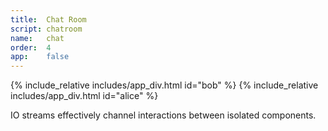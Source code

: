 ```yaml
---
title:  Chat Room 
script: chatroom
name:   chat
order:  4
app:    false
---
```


<div class="flex-h"> 
{% include_relative includes/app_div.html id="bob" %}  
{% include_relative includes/app_div.html id="alice" %}  
</div> 

IO streams effectively channel interactions between isolated components. 



<style> 
.msgs {
    overflow-y: auto;
    height: 250px;
}

.chat {
    padding: 10px;
    min-width: 80%;
}

.input {
    display: flex;
    flex-flow: row;
}
.input textarea {
    font-family: "iosevka light";
    font-size: 14px;
    flex-grow: 1;
    color:  #555;
}
.msg-sent, .msg-received {
    padding-bottom: 15px;
}
.msg-body {
    padding: 6px; 
    margin: 2px;
    font-size: 16px;
    border: 1px solid #dde;
    border-radius: 6px;
}
.msg-body.sent {
    margin-right: 0;
    margin-left: auto;
}
.msg-body.received {
    margin-left: 0;
    margin-right: auto;
}

.msg-head {
    display: flex;
    flex-flow: row;
    justify-content: space-between;
    font-size: 10px;
}
.msg-head .date {
    color: #bbc;
}
.msg-body {
    max-width: 60%;
}
</style> 
